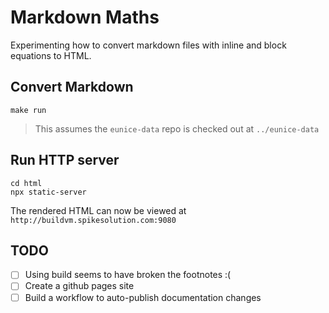 # Markdown Maths

Experimenting how to convert markdown files with inline and block equations to HTML.

## Convert Markdown

```
make run
```

> This assumes the `eunice-data` repo is checked out at `../eunice-data`

## Run HTTP server

```
cd html
npx static-server
```

The rendered HTML can now be viewed at `http://buildvm.spikesolution.com:9080`

## TODO

- [ ] Using build seems to have broken the footnotes :(
- [ ] Create a github pages site
- [ ] Build a workflow to auto-publish documentation changes
